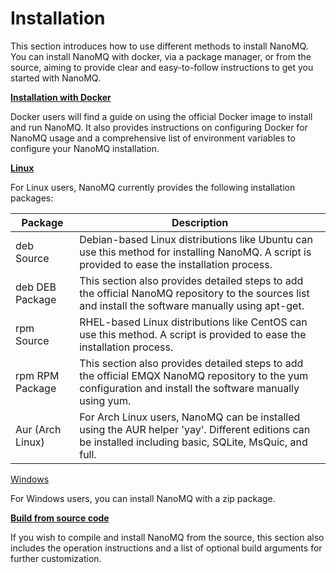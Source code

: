 # Installation

This section introduces how to use different methods to install NanoMQ. You can install NanoMQ with docker, via a package manager, or from the source,  aiming to provide clear and easy-to-follow instructions to get you started with NanoMQ.

**[Installation with Docker](./docker.md)** 

Docker users will find a guide on using the official Docker image to install and run NanoMQ. It also provides instructions on configuring Docker for NanoMQ usage and a comprehensive list of environment variables to configure your NanoMQ installation. 

**[Linux](./packages.md)** 

For Linux users, NanoMQ currently provides the following installation packages:

| Package             | Description                                                  |
| ------------------ | ------------------------------------------------------------ |
| deb Source        | Debian-based Linux distributions like Ubuntu can use this method for installing NanoMQ. A script is provided to ease the installation process. |
| deb DEB Package | This section also provides detailed steps to add the official NanoMQ repository to the sources list and install the software manually using apt-get. |
| rpm Source      | RHEL-based Linux distributions like CentOS can use this method. A script is provided to ease the installation process. |
| rpm RPM Package | This section also provides detailed steps to add the official EMQX NanoMQ repository to the yum configuration and install the software manually using yum. |
| Aur (Arch Linux) | For Arch Linux users, NanoMQ can be installed using the AUR helper 'yay'. Different editions can be installed including basic, SQLite, MsQuic, and full. |

[Windows](./windows.md)

For Windows users, you can install NanoMQ with a zip package.

**[Build from source code](./build-options.md)**

 If you wish to compile and install NanoMQ from the source, this section also includes the operation instructions and a list of optional build arguments for further customization.





